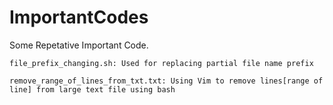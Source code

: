# ImportantCodes
Some Repetative Important Code.

```file_prefix_changing.sh: Used for replacing partial file name prefix```

```remove_range_of_lines_from_txt.txt: Using Vim to remove lines[range of line] from large text file using bash```
